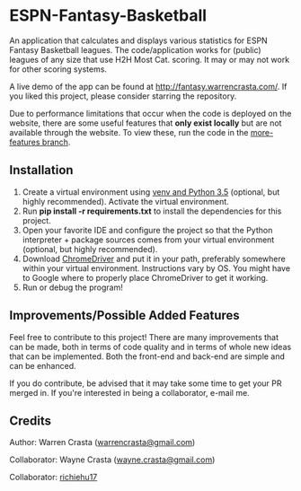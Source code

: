 # ESPN-Fantasy-Basketball

An application that calculates and displays various statistics for ESPN Fantasy Basketball leagues. The code/application works for (public) leagues of any size that use H2H Most Cat. scoring. It may or may not work for other scoring systems.

A live demo of the app can be found at http://fantasy.warrencrasta.com/. If you liked this project, please consider starring the repository.

Due to performance limitations that occur when the code is deployed on the website, there are some useful features that **only exist locally** but are not available through the website. To view these, run the code in the [more-features branch](https://github.com/wcrasta/ESPN-Fantasy-Basketball/tree/more-features).

## Installation
1. Create a virtual environment using [venv and Python 3.5](https://docs.python.org/3/library/venv.html) (optional, but highly recommended). Activate the virtual environment.
2. Run **pip install -r requirements.txt** to install the dependencies for this project.
3. Open your favorite IDE and configure the project so that the Python interpreter + package sources comes from your virtual environment (optional, but highly recommended).
4. Download [ChromeDriver](http://chromedriver.chromium.org/downloads) and put it in your path, preferably somewhere within your virtual environment. Instructions vary by OS. You might have to Google where to properly place ChromeDriver to get it working.
5. Run or debug the program!

## Improvements/Possible Added Features
Feel free to contribute to this project! There are many improvements that can be made, both in terms of code quality and in terms of whole new ideas that can be implemented. Both the front-end and back-end are simple and can be enhanced.

If you do contribute, be advised that it may take some time to get your PR merged in. If you're interested in being a collaborator, e-mail me.

## Credits

Author: Warren Crasta (warrencrasta@gmail.com)

Collaborator: Wayne Crasta (wayne.crasta@gmail.com)

Collaborator: [richiehu17](https://github.com/richiehu17)
